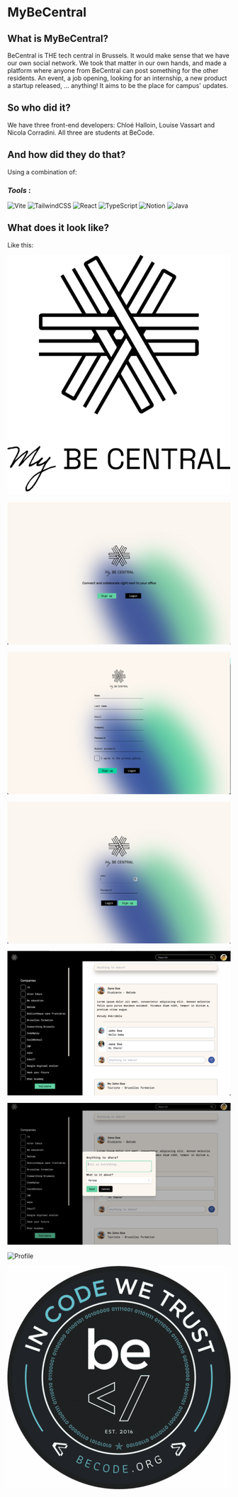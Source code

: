 # MyBeCentral

## What is MyBeCentral?

BeCentral is THE tech central in Brussels. It would make sense that we have our own social network. We took that matter in our own hands, and made a platform where anyone from BeCentral can post something for the other residents. An event, a job opening, looking for an internship, a new product a startup released, … anything! It aims to be the place for campus' updates.

## So who did it?

We have three front-end developers: Chloé Halloin, Louise Vassart and Nicola Corradini. All three are students at BeCode.

## And how did they do that?

Using a combination of:

### *Tools* :<br>
![Vite](https://img.shields.io/badge/vite-%23646CFF.svg?style=for-the-badge&logo=vite&logoColor=white)
![TailwindCSS](https://img.shields.io/badge/tailwindcss-%2338B2AC.svg?style=for-the-badge&logo=tailwind-css&logoColor=white)
![React](https://img.shields.io/badge/react-%2320232a.svg?style=for-the-badge&logo=react&logoColor=%2361DAFB)
![TypeScript](https://img.shields.io/badge/typescript-%23007ACC.svg?style=for-the-badge&logo=typescript&logoColor=white)
![Notion](https://img.shields.io/badge/Notion-%23000000.svg?style=for-the-badge&logo=notion&logoColor=white)
![Java](https://img.shields.io/badge/java-%23ED8B00.svg?style=for-the-badge&logo=java&logoColor=white)

## What does it look like?

Like this:

![Logo](./src/content/logo.png)

![Landing page](./src/content/screenshots/Screenshot%202023-03-31%20at%2016.55.03.png)

![Sign Up](./src/content/screenshots/Screenshot%202023-03-31%20at%2016.56.10.png)

![Login](./src/content/screenshots/Screenshot%202023-03-31%20at%2017.08.37.png)

![Feed](./src/content/screenshots/Screenshot%202023-03-31%20at%2016.56.41.png)

![Post](./src/content/screenshots/Screenshot%202023-03-31%20at%2017.09.11.png)

![Profile](./src/content/screenshots/Screenshot%202023-03-31%20at%2017.08.54.png)

![BeCode](./src/content/becode.png)
